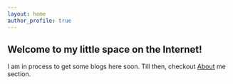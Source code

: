```yaml
---
layout: home
author_profile: true
---
```


## Welcome to my little space on the Internet!

I am in process to get some blogs here soon. Till then, checkout [About](http://www.rbohra.com/about) me section.
